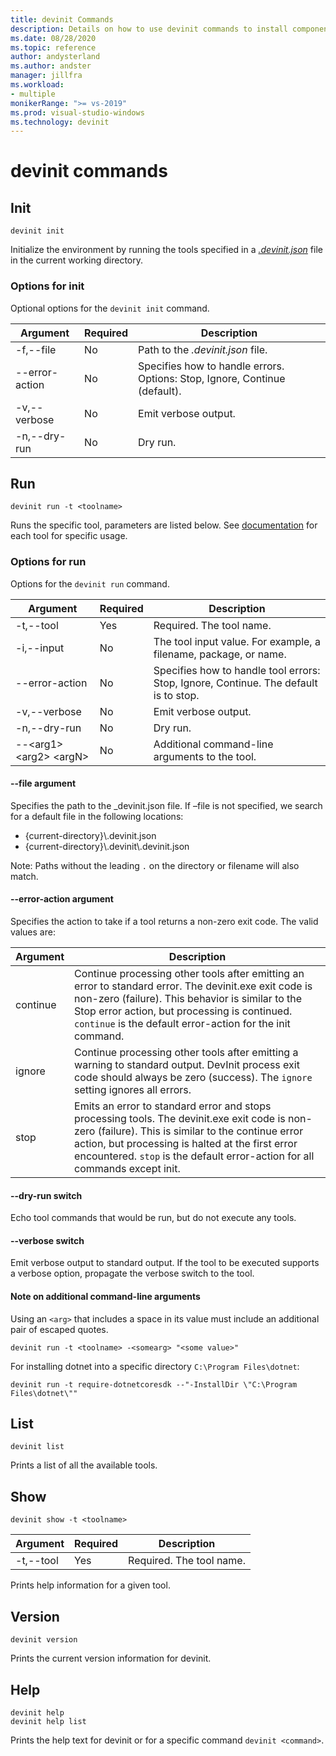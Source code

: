 ```yaml
---
title: devinit Commands
description: Details on how to use devinit commands to install components. 
ms.date: 08/28/2020
ms.topic: reference
author: andysterland
ms.author: andster
manager: jillfra
ms.workload:
- multiple
monikerRange: ">= vs-2019"
ms.prod: visual-studio-windows
ms.technology: devinit
---
```

# devinit commands

## Init

```console
devinit init
```

Initialize the environment by running the tools specified in a [_.devinit.json_](devinit-json.md) file in the current working directory.  

### Options for init

Optional options for the `devinit init` command.

| Argument             | Required | Description                                                               |
|----------------------|----------|---------------------------------------------------------------------------|
| -f,--file           | No       | Path to the _.devinit.json_ file.                                         |
| --error-action       | No       | Specifies how to handle errors. Options: Stop, Ignore, Continue (default).|
| -v,--verbose         | No       | Emit verbose output.                                                      |
| -n,--dry-run         | No       | Dry run.                                                                  |

## Run

```console
devinit run -t <toolname>
```

Runs the specific tool, parameters are listed below. See [documentation](devinit-tool-list.md) for each tool for specific usage.

### Options for run

Options for the `devinit run` command.

| Argument                                  | Required | Description                                                                          |
|-------------------------------------------|----------|--------------------------------------------------------------------------------------|
| -t,--tool                                 | Yes      | Required. The tool name.                                                             |
| -i,--input                                | No       | The tool input value. For example, a filename, package, or name.                           |
| --error-action                            | No       | Specifies how to handle tool errors: Stop, Ignore, Continue. The default is to stop. |
| -v,--verbose                              | No       | Emit verbose output.                                                                 |
| -n,--dry-run                              | No       | Dry run.                                                                             |
| --&lt;arg1&gt; &lt;arg2&gt; &lt;argN&gt;  | No       | Additional command-line arguments to the tool.                                       |

#### --file argument

Specifies the path to the _devinit.json file. If –file is not specified, we search for a default file in the following locations:

* {current-directory}\\.devinit.json
* {current-directory}\\.devinit\\.devinit.json

Note: Paths without the leading `.` on the directory or filename will also match.

#### --error-action argument

Specifies the action to take if a tool returns a non-zero exit code. The valid values are:

| Argument | Description                                                                                                                                                                                                                                                                           |
|----------|---------------------------------------------------------------------------------------------------------------------------------------------------------------------------------------------------------------------------------------------------------------------------------------|
| continue | Continue processing other tools after emitting an error to standard error. The devinit.exe exit code is non-zero (failure). This behavior is similar to the Stop error action, but processing is continued. `continue` is the default error-action for the init command.              |
| ignore   | Continue processing other tools after emitting a warning to standard output. DevInit process exit code should always be zero (success). The `ignore` setting ignores all errors.                                                                                                      |
| stop     | Emits an error to standard error and stops processing tools. The devinit.exe exit code is non-zero (failure). This is similar to the continue error action, but processing is halted at the first error encountered. `stop` is the default error-action for all commands except init. |

#### --dry-run switch

Echo tool commands that would be run, but do not execute any tools. 

#### --verbose switch

Emit verbose output to standard output. If the tool to be executed supports a verbose option, propagate the verbose switch to the tool.

#### Note on additional command-line arguments

Using an `<arg>` that includes a space in its value must include an additional pair of escaped quotes.

```console
devinit run -t <toolname> -<somearg> "<some value>"
```

For installing dotnet into a specific directory `C:\Program Files\dotnet`:

```console
devinit run -t require-dotnetcoresdk --"-InstallDir \"C:\Program Files\dotnet\""
```

## List

```console
devinit list
```

Prints a list of all the available tools.

## Show

```console
devinit show -t <toolname>
```

| Argument       | Required | Description                                                                          |
|----------------|----------|--------------------------------------------------------------------------------------|
| -t,--tool      | Yes      | Required. The tool name.                                                             |

Prints help information for a given tool.

## Version

```console
devinit version
```

Prints the current version information for devinit.

## Help

```console
devinit help
devinit help list
```

Prints the help text for devinit or for a specific command `devinit <command>`.
 
